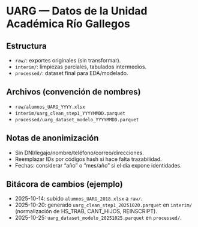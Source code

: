# UARG — Datos de la Unidad Académica Río Gallegos

## Estructura
- `raw/`: exportes originales (sin transformar).
- `interim/`: limpiezas parciales, tabulados intermedios.
- `processed/`: dataset final para EDA/modelado.

## Archivos (convención de nombres)
- `raw/alumnos_UARG_YYYY.xlsx`
- `interim/uarg_clean_step1_YYYYMMDD.parquet`
- `processed/uarg_dataset_modelo_YYYYMMDD.parquet`

## Notas de anonimización
- Sin DNI/legajo/nombre/teléfono/correo/direcciones.
- Reemplazar IDs por códigos hash si hace falta trazabilidad.
- Fechas: considerar “año” o “mes/año” si el día expone identidades.

## Bitácora de cambios (ejemplo)
- 2025-10-14: subido `alumnos_UARG_2018.xlsx` a `raw/`.
- 2025-10-20: generado `uarg_clean_step1_20251020.parquet` en `interim/` (normalización de HS_TRAB, CANT_HIJOS, REINSCRIPT).
- 2025-10-25: `uarg_dataset_modelo_20251025.parquet` en `processed/`.
